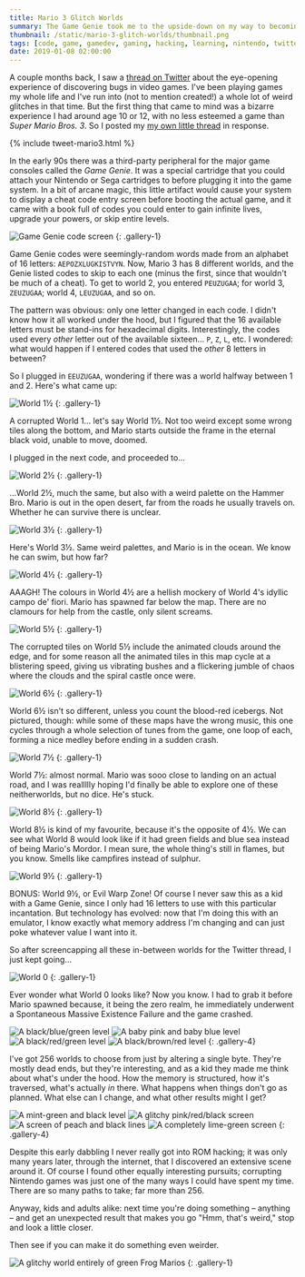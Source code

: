 ```yaml
---
title: Mario 3 Glitch Worlds
summary: The Game Genie took me to the upside-down on my way to becoming a hacker.
thumbnail: /static/mario-3-glitch-worlds/thumbnail.png
tags: [code, game, gamedev, gaming, hacking, learning, nintendo, twitter]
date: 2019-01-08 02:00:00
---
```


A couple months back, I saw a [thread on Twitter](https://twitter.com/moshboy/status/1050695669965451264)
about the eye-opening experience of discovering bugs in video games.
I've been playing games my whole life and I've run into (not to mention created!)
a whole lot of weird glitches in that time.
But the first thing that came to mind was a bizarre experience I had around age 10 or 12,
with no less esteemed a game than *Super Mario Bros. 3*.
So I posted my [my own little thread](https://twitter.com/saltire/status/1050904631327494144) in response.

{% include tweet-mario3.html %}

In the early 90s there was a third-party peripheral for the major game consoles called the
*Game Genie*. It was a special cartridge that you could attach your Nintendo or Sega
cartridges to before plugging it into the game system. In a bit of arcane magic,
this little artifact would cause your system to display a cheat code entry screen before
booting the actual game, and it came with a book full of codes you could enter to gain
infinite lives, upgrade your powers, or skip entire levels.

![Game Genie code screen](/static/mario-3-glitch-worlds/game-genie.gif)
{: .gallery-1}

Game Genie codes were seemingly-random words made from an alphabet of 16 letters:
`AEPOZXLUGKISTVYN`.
Now, Mario 3 has 8 different worlds, and the Genie listed codes to skip to each one
(minus the first, since that wouldn't be much of a cheat).
To get to world 2, you entered `PEUZUGAA`; for world 3, `ZEUZUGAA`; world 4, `LEUZUGAA`, and so on.

The pattern was obvious: only one letter changed in each code.
I didn't know how it all worked under the hood,
but I figured that the 16 available letters must be stand-ins for hexadecimal digits.
Interestingly, the codes used every *other* letter out of the available sixteen... `P`, `Z`, `L`, etc.
I wondered: what would happen if I entered codes that used the *other* 8 letters in between?

So I plugged in `EEUZUGAA`, wondering if there was a world halfway between 1 and 2.
Here's what came up:

![World 1½](/static/mario-3-glitch-worlds/world1.jpg)
{: .gallery-1}

A corrupted World 1... let's say World 1½.
Not too weird except some wrong tiles along the bottom,
and Mario starts outside the frame in the eternal black void, unable to move, doomed.

I plugged in the next code, and proceeded to...

![World 2½](/static/mario-3-glitch-worlds/world2.jpg)
{: .gallery-1}

...World 2½, much the same, but also with a weird palette on the Hammer Bro.
Mario is out in the open desert, far from the roads he usually travels on.
Whether he can survive there is unclear.

![World 3½](/static/mario-3-glitch-worlds/world3.jpg)
{: .gallery-1}

Here's World 3½. Same weird palettes, and Mario is in the ocean.
We know he can swim, but how far?

![World 4½](/static/mario-3-glitch-worlds/world4.jpg)
{: .gallery-1}

AAAGH! The colours in World 4½ are a hellish mockery of World 4's idyllic campo de' fiori.
Mario has spawned far below the map.
There are no clamours for help from the castle, only silent screams.

![World 5½](/static/mario-3-glitch-worlds/world5.jpg)
{: .gallery-1}

The corrupted tiles on World 5½ include the animated clouds around the edge,
and for some reason all the animated tiles in this map cycle at a blistering speed,
giving us vibrating bushes and a flickering jumble of chaos
where the clouds and the spiral castle once were.

![World 6½](/static/mario-3-glitch-worlds/world6.jpg)
{: .gallery-1}

World 6½ isn't so different, unless you count the blood-red icebergs.
Not pictured, though: while some of these maps have the wrong music,
this one cycles through a whole selection of tunes from the game, one loop of each,
forming a nice medley before ending in a sudden crash.

![World 7½](/static/mario-3-glitch-worlds/world7.jpg)
{: .gallery-1}

World 7½: almost normal. Mario was sooo close to landing on an actual road,
and I was reallllly hoping I'd finally be able to explore one of these neitherworlds,
but no dice. He's stuck.

![World 8½](/static/mario-3-glitch-worlds/world8.jpg)
{: .gallery-1}

World 8½ is kind of my favourite, because it's the opposite of 4½.
We can see what World 8 would look like if it had green fields and blue sea
instead of being Mario's Mordor.
I mean sure, the whole thing's still in flames, but you know.
Smells like campfires instead of sulphur.

![World 9½](/static/mario-3-glitch-worlds/world9.jpg)
{: .gallery-1}

BONUS: World 9½, or Evil Warp Zone!
Of course I never saw this as a kid with a Game Genie,
since I only had 16 letters to use with this particular incantation.
But technology has evolved: now that I'm doing this with an emulator,
I know exactly what memory address I'm changing and can just poke whatever value I want into it.

So after screencapping all these in-between worlds for the Twitter thread, I just kept going...

![World 0](/static/mario-3-glitch-worlds/world0.jpg)
{: .gallery-1}

Ever wonder what World 0 looks like? Now you know.
I had to grab it before Mario spawned because, it being the zero realm,
he immediately underwent a Spontaneous Massive Existence Failure and the game crashed.


![A black/blue/green level](/static/mario-3-glitch-worlds/other1.jpg)
![A baby pink and baby blue level](/static/mario-3-glitch-worlds/other2.jpg)
![A black/red/green level](/static/mario-3-glitch-worlds/other3.jpg)
![A black/brown/red level](/static/mario-3-glitch-worlds/other4.jpg)
{: .gallery-4}

I've got 256 worlds to choose from just by altering a single byte.
They're mostly dead ends, but they're interesting,
and as a kid they made me think about what's under the hood.
How the memory is structured, how it's traversed, what's actually *in* there.
What happens when things don't go as planned.
What else can I change, and what other results might I get?

![A mint-green and black level](/static/mario-3-glitch-worlds/other5.jpg)
![A glitchy pink/red/black screen](/static/mario-3-glitch-worlds/other6.jpg)
![A screen of peach and black lines](/static/mario-3-glitch-worlds/other7.jpg)
![A completely lime-green screen](/static/mario-3-glitch-worlds/other8.jpg)
{: .gallery-4}

Despite this early dabbling I never really got into ROM hacking;
it was only many years later, through the internet, that I discovered an extensive scene around it.
Of course I found other equally interesting pursuits;
corrupting Nintendo games was just one of the many ways I could have spent my time.
There are so many paths to take; far more than 256.

Anyway, kids and adults alike: next time you're doing something – anything –
and get an unexpected result that makes you go "Hmm, that's weird," stop and look a little closer.

Then see if you can make it do something even weirder.

![A glitchy world entirely of green Frog Marios](/static/mario-3-glitch-worlds/other9.jpg)
{: .gallery-1}

